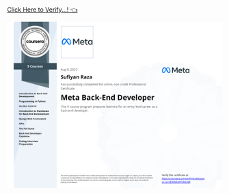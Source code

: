 [Click Here to Verify...! 👈](https://coursera.org/verify/professional-cert/E96MLM7HMU6R)


<img align="center" src="Meta Back-End Developer Professional Certificate.png" alt="Meta Back-End Developer Professional Certificate">
